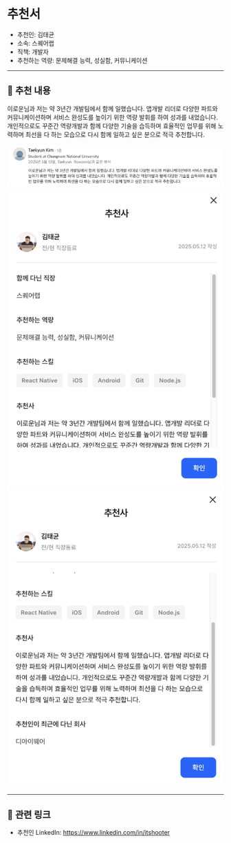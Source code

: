 # 추천서

- 추천인: 김태균
- 소속: 스퀘어랩
- 직책: 개발자
- 추천하는 역량: 문제해결 능력, 성실함, 커뮤니케이션

---

## 💬 추천 내용

이로운님과 저는 약 3년간 개발팀에서 함께 일했습니다. 앱개발 리더로 다양한 파트와 커뮤니케이션하며 서비스 완성도를 높이기 위한 역량 발휘를 하여 성과를 내었습니다. 개인적으로도 꾸준간 역량개발과 함께 다양한 기술을 습득하며 효율적인 업무를 위해 노력하며 최선을 다 하는 모습으로 다시 함께 일하고 싶은 분으로 적극 추천합니다.

![](/assets/linkedin/linkedin-squarelab-taekyun-developer.png)
![](/assets/wanted/wanted-squarelab-taekyun-developer-01.png)
![](/assets/wanted/wanted-squarelab-taekyun-developer-02.png)

---

## 🔗 관련 링크

- 추천인 LinkedIn: https://www.linkedin.com/in/itshooter
